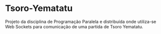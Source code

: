 # Tsoro-Yematatu
Projeto da disciplina de Programação Paralela e distribuída onde utiliza-se Web Sockets para comunicação de uma partida de Tsoro Yematatu.
